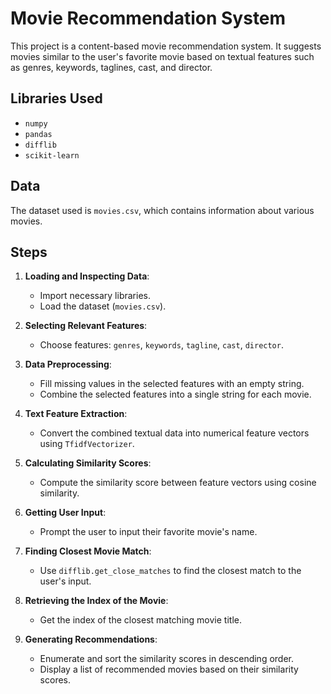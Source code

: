 # Movie Recommendation System
This project is a content-based movie recommendation system. It suggests movies similar to the user's favorite movie based on textual features such as genres, keywords, taglines, cast, and director.

## Libraries Used
- `numpy`
- `pandas`
- `difflib`
- `scikit-learn`

## Data
The dataset used is `movies.csv`, which contains information about various movies.

## Steps

1. **Loading and Inspecting Data**:
   - Import necessary libraries.
   - Load the dataset (`movies.csv`).

2. **Selecting Relevant Features**:
   - Choose features: `genres`, `keywords`, `tagline`, `cast`, `director`.

3. **Data Preprocessing**:
   - Fill missing values in the selected features with an empty string.
   - Combine the selected features into a single string for each movie.

4. **Text Feature Extraction**:
   - Convert the combined textual data into numerical feature vectors using `TfidfVectorizer`.

5. **Calculating Similarity Scores**:
   - Compute the similarity score between feature vectors using cosine similarity.

6. **Getting User Input**:
   - Prompt the user to input their favorite movie's name.

7. **Finding Closest Movie Match**:
   - Use `difflib.get_close_matches` to find the closest match to the user's input.

8. **Retrieving the Index of the Movie**:
   - Get the index of the closest matching movie title.

9. **Generating Recommendations**:
   - Enumerate and sort the similarity scores in descending order.
   - Display a list of recommended movies based on their similarity scores.
